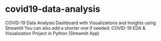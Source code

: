 # covid19-data-analysis
COVID-19 Data Analysis Dashboard with Visualizations and Insights using Streamlit  You can also add a shorter one if needed: COVID-19 EDA &amp; Visualization Project in Python (Streamlit App)
